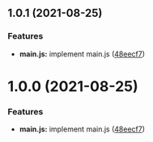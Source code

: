 ## 1.0.1 (2021-08-25)


### Features

* **main.js:** implement main.js ([48eecf7](https://github.com/markdesigner/flowTest/commit/48eecf7a741e296c328e61ccd26f08e4953c18ab))



# 1.0.0 (2021-08-25)


### Features

* **main.js:** implement main.js ([48eecf7](https://github.com/markdesigner/flowTest/commit/48eecf7a741e296c328e61ccd26f08e4953c18ab))




